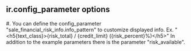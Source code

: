 ## ir.config_parameter options

#\. You can define the config_parameter
"sale_financial_risk_info.info_pattern" to customize displayed info. Ex.
"\<h5{text_class}\>{risk_total} / {credit_limit}
({risk_percent}%)\</h5\>" In addition to the example parameters there is
the parameter "risk_available".

